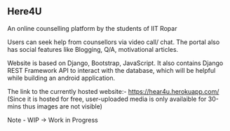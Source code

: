 ## Here4U
An online counselling platform by the students of IIT Ropar

Users can seek help from counsellors via video call/ chat. The portal also has social features like Blogging, Q/A, motivational articles.

Website is based on Django, Bootstrap, JavaScript. It also contains Django REST Framework API to interact with the database, which will be helpful while building an android application.

The link to the currently hosted website:-
https://hear4u.herokuapp.com/  (Since it is hosted for free, user-uploaded media is only availaible for 30-mins thus images are not visible)

Note - WIP -> Work in Progress
